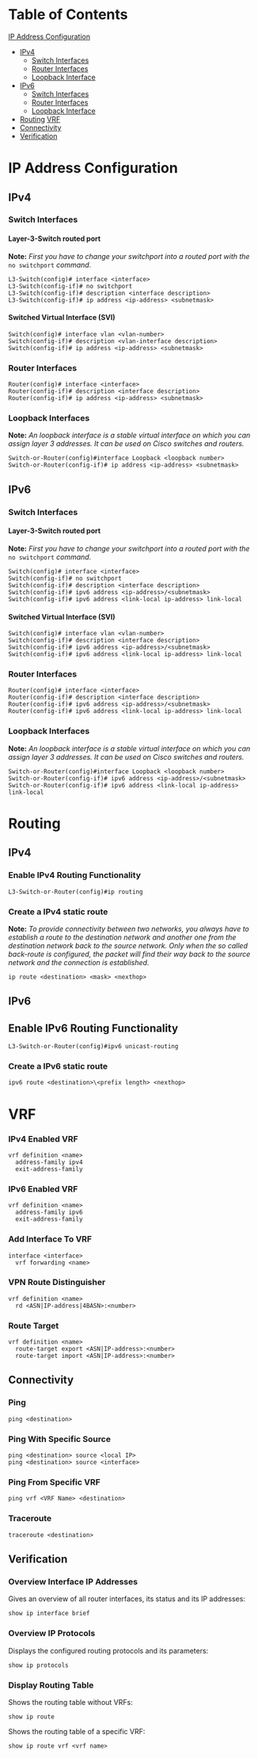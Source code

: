 # Table of Contents

[IP Address Configuration](#ip-address-configuration)
* [IPv4](##IPv4)
  * [Switch Interfaces](#switch-interfaces)
  * [Router Interfaces](#router-interfaces)
  * [Loopback Interface](#loopback-interfaces)
* [IPv6](##IPv6)
  * [Switch Interfaces](#switch-interfaces-1)
  * [Router Interfaces](#router-interfaces-1)
  * [Loopback Interface](#loopback-interfaces-1)
* [Routing](#routing)
[VRF](#vrf)
* [Connectivity](#connectivity)
* [Verification](#verification)

# IP Address Configuration
## IPv4
### Switch Interfaces
#### Layer-3-Switch routed port
**Note:** _First you have to change your switchport into a routed port with the_ `no switchport` _command._
```cisco
L3-Switch(config)# interface <interface>
L3-Switch(config-if)# no switchport
L3-Switch(config-if)# description <interface description>
L3-Switch(config-if)# ip address <ip-address> <subnetmask>
```
#### Switched Virtual Interface (SVI)
```cisco
Switch(config)# interface vlan <vlan-number>
Switch(config-if)# description <vlan-interface description>
Switch(config-if)# ip address <ip-address> <subnetmask>
```
### Router Interfaces
```cisco
Router(config)# interface <interface>
Router(config-if)# description <interface description>
Router(config-if)# ip address <ip-address> <subnetmask>
```

### Loopback Interfaces
**Note:** _An loopback interface is a stable virtual interface on which you can assign layer 3 addresses. It can be used on Cisco switches and routers._
```
Switch-or-Router(config)#interface Loopback <loopback number>
Switch-or-Router(config-if)# ip address <ip-address> <subnetmask>
```

## IPv6

### Switch Interfaces
#### Layer-3-Switch routed port
**Note:** _First you have to change your switchport into a routed port with the_  `no switchport` _command._
```cisco
Switch(config)# interface <interface>
Switch(config-if)# no switchport
Switch(config-if)# description <interface description>
Switch(config-if)# ipv6 address <ip-address>/<subnetmask>
Switch(config-if)# ipv6 address <link-local ip-address> link-local
```

#### Switched Virtual Interface (SVI)
```cisco
Switch(config)# interface vlan <vlan-number>
Switch(config-if)# description <interface description>
Switch(config-if)# ipv6 address <ip-address>/<subnetmask>
Switch(config-if)# ipv6 address <link-local ip-address> link-local
```

### Router Interfaces
```cisco
Router(config)# interface <interface>
Router(config-if)# description <interface description>
Router(config-if)# ipv6 address <ip-address>/<subnetmask>
Router(config-if)# ipv6 address <link-local ip-address> link-local
```

### Loopback Interfaces
**Note:** _An loopback interface is a stable virtual interface on which you can assign layer 3 addresses. It can be used on Cisco switches and routers._
```cisco
Switch-or-Router(config)#interface Loopback <loopback number>
Switch-or-Router(config-if)# ipv6 address <ip-address>/<subnetmask>
Switch-or-Router(config-if)# ipv6 address <link-local ip-address> link-local
```


# Routing
## IPv4

### Enable IPv4 Routing Functionality
```cisco
L3-Switch-or-Router(config)#ip routing
```

### Create a IPv4 static route
**Note:** _To provide connectivity between two networks, you always have to establish a route to the destination network and another one from the destination network back to the source network. Only when the so called back-route is configured, the packet will find their way back to the source network and the connection is established._
```cisco
ip route <destination> <mask> <nexthop>
```


## IPv6

## Enable IPv6 Routing Functionality
```cisco
L3-Switch-or-Router(config)#ipv6 unicast-routing
```

### Create a IPv6 static route

```
ipv6 route <destination>\<prefix length> <nexthop>
```

# VRF

### IPv4 Enabled VRF

```
vrf definition <name>
  address-family ipv4
  exit-address-family
```

### IPv6 Enabled VRF

```
vrf definition <name>
  address-family ipv6
  exit-address-family
```

### Add Interface To VRF

```
interface <interface>
  vrf forwarding <name>
```

### VPN Route Distinguisher

```
vrf definition <name>
  rd <ASN|IP-address|4BASN>:<number>
```
### Route Target

```
vrf definition <name>
  route-target export <ASN|IP-address>:<number>
  route-target import <ASN|IP-address>:<number>
```

## Connectivity

### Ping
```
ping <destination>
```

### Ping With Specific Source

```
ping <destination> source <local IP>
ping <destination> source <interface>
```

### Ping From Specific VRF

```
ping vrf <VRF Name> <destination>
```

### Traceroute

```
traceroute <destination>
```

## Verification

### Overview Interface IP Addresses 
Gives an overview of all router interfaces, its status and its IP addresses:
```cisco
show ip interface brief
```
### Overview IP Protocols
Displays the configured routing protocols and its parameters:
```cisco
show ip protocols
```

### Display Routing Table
Shows the routing table without VRFs:
```cisco
show ip route
```
Shows the routing table of a specific VRF:
```cisco
show ip route vrf <vrf name>
```
